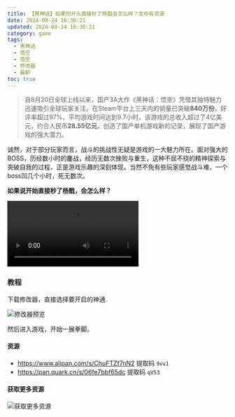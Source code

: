 ```yaml
---
title: 【黑神话】如果你开头直接秒了杨戬会怎么样？文中有资源
date: 2024-08-24 16:30:21
updated: 2024-08-24 16:30:21
category: game
tags:
  - 黑神话
  - 悟空
  - 悟空
  - 修改器
  - 最新
toc: true
---
```


>  自8月20日全球上线以来，国产3A大作《黑神话：悟空》凭借其独特魅力迅速吸引全球玩家关注。在Steam平台上三天内的销量已突破**840万份**，好评率超过97%，平均游戏时间达到9.7小时。该游戏的总收入超过了4亿美元，约合人民币**28.55亿元**，创造了国产单机游戏新的记录，展现了国产游戏的强大潜力。


诚然，对于部分玩家而言，战斗的挑战性无疑是游戏的一大魅力所在。面对强大的BOSS，历经数小时的鏖战，经历无数次挫败与重生，这种不屈不挠的精神探索与突破自我的过程，正是游戏乐趣的深刻体现。当然不免有些玩家感觉战斗难，一个boss凹几个小时，死无数次。


**如果说开始直接秒了杨戬，会怎么样？**

<video src="/img/black-monkey/如果你用风灵月影直接秒了杨戬会怎么样.mp4" controls="controls"></video>

<!-- more -->

### 教程

下载修改器，直接选择要开启的神通.

<img src="/img/black-monkey/修改器预览.png" alt="修改器预览" style="zoom:100%;" />

然后进入游戏，开始一展拳脚。

#### 资源

- https://www.alipan.com/s/ChuFTZf7nN2 提取码 `9vv1`
- https://pan.quark.cn/s/06fe7bbf65dc 提取码 `qV53`

#### 获取更多资源

<img src="/img/black-monkey/获取更多资源.png" alt="获取更多资源" style="zoom:100%;" />
